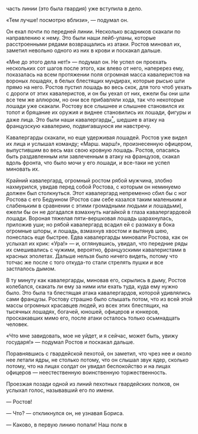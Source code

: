 часть линии (это была гвардия) уже вступила в дело.

«Тем лучше! посмотрю вблизи», — подумал он.

Он ехал почти по передней линии. Несколько всадников скакали по направлению к нему. Это были наши лейб-уланы, которые расстроенными рядами возвращались из атаки. Ростов миновал их, заметил невольно одного из них в крови и поскакал дальше.

«Мне до этого дела нет!» — подумал он. Не успел он проехать нескольких сот шагов после этого, как влево от него, наперерез ему, показалась на всем протяжении поля огромная масса кавалеристов на вороных лошадях, в белых блестящих мундирах, которые рысью шли прямо на него. Ростов пустил лошадь во весь скок, для того чтоб уехать с дороги от этих кавалеристов, и он бы уехал от них, ежели бы они шли все тем же аллюром, но они все прибавляли хода, так что некоторые лошади уже скакали. Ростову все слышнее и слышнее становился их топот и бряцание их оружия и виднее становились их лошади, фигуры и даже лица. Это были наши кавалергарды[<sup>\*</sup>](#c_154), шедшие в атаку на французскую кавалерию, подвигавшуюся им навстречу.

Кавалергарды скакали, но еще удерживая лошадей. Ростов уже видел их лица и услышал команду; «Марш. марш!», произнесенную офицером, выпустившим во весь мах свою кровную лошадь. Ростов, опасаясь быть раздавленным или завлеченным в атаку на французов, скакал вдоль фронта, что было мочи у его лошади, и все-таки не успел миновать их.

Крайний кавалергард, огромный ростом рябой мужчина, злобно нахмурился, увидав перед собой Ростова, с которым он неминуемо должен был столкнуться. Этот кавалергард непременно сбил бы с ног Ростова с его Бедуином (Ростов сам себе казался таким маленьким и слабеньким в сравнении с этими громадными людьми и лошадьми), ежели бы он не догадался взмахнуть нагайкой в глаза кавалергардовой лошади. Вороная тяжелая пяти-вершковая лошадь шарахнулась, приложив уши; но рябой кавалергард всадил ей с размаху в бока огромные шпоры, и лошадь, взмахнув хвостом и вытянув шею, понеслась еще быстрее. Едва кавалергарды миновали Ростова, как он услыхал их крик: «Ура!» — и, оглянувшись, увидал, что передние ряды их смешивались с чужими, вероятно, французскими кавалеристами в красных эполетах. Дальше нельзя было ничего видеть, потому что тотчас же после с того откуда-то стали стрелять пушки и все застлалось дымом.

В ту минуту как кавалергарды, миновав его, скрылись в дыму, Ростов колебался, скакать ли ему за ними или ехать туда, куда ему нужно было. Это была та блестящая атака кавалергардов, которой удивлялись сами французы. Ростову страшно было слышать потом, что из всей этой массы огромных красавцев людей, из всех этих блестящих, на тысячных лошадях, богачей, юношей, офицеров и юнкеров, проскакавших мимо его, после атаки осталось только осьмнадцать человек.

«Что мне завидовать, мое не уйдет, и я сейчас, может быть, увижу государя!» — подумал Ростов и поскакал дальше.

Поравнявшись с гвардейской пехотой, он заметил, что чрез нее и около нее летали ядры, не столько потому, что он слышал звук ядер, сколько потому, что на лицах солдат он увидал беспокойство и на лицах офицеров — неестественную воинственную торжественность.

Проезжая позади одной из линий пехотных гвардейских полков, он услыхал голос, называвший его по имени.

— Ростов!

— Что? — откликнулся он, не узнавая Бориса.

— Каково, в первую линию попали! Наш полк в

